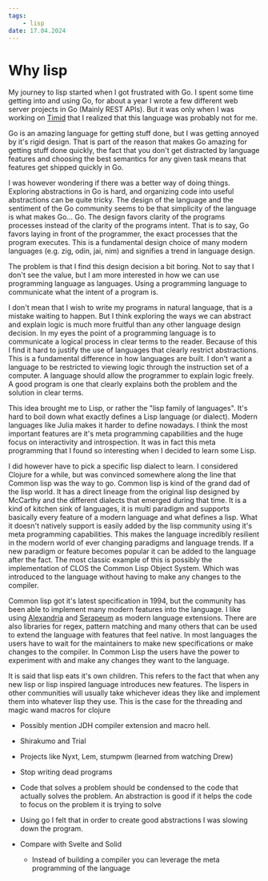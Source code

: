```yaml
---
tags:
    - lisp
date: 17.04.2024
---
```


# Why lisp

My journey to lisp started when I got frustrated with Go. I spent some time
getting into and using Go, for about a year I wrote a few different web server
projects in Go (Mainly REST APIs). But it was only when I was working on
[Timid](/articles/timid) that I realized that this language was probably not
for me.

Go is an amazing language for getting stuff done, but I was getting annoyed by
it's rigid design. That is part of the reason that makes Go amazing for getting
stuff done quickly, the fact that you don't get distracted by language features
and choosing the best semantics for any given task means that features get
shipped quickly in Go.

I was however wondering if there was a better way of doing things. Exploring
abstractions in Go is hard, and organizing code into useful abstractions can be
quite tricky. The design of the language and the sentiment of the Go community
seems to be that simplicity of the language is what makes Go... Go. The design
favors clarity of the programs processes instead of the clarity of the programs
intent. That is to say, Go favors laying in front of the programmer, the exact
processes that the program executes. This is a fundamental design choice of
many modern languages (e.g. zig, odin, jai, nim) and signifies a trend in
language design.

The problem is that I find this design decision a bit boring. Not to
say that I don't see the value, but I am more interested in how we can use
programming language as languages. Using a programming language to
communicate what the intent of a program is.

I don't mean that I wish to write my programs in natural language, that is a
mistake waiting to happen. But I think exploring the ways we can abstract and
explain logic is much more fruitful than any other language design decision. In
my eyes the point of a programming language is to communicate a logical process
in clear terms to the reader. Because of this I find it hard to justify the use
of languages that clearly restrict abstractions. This is a fundamental
difference in how languages are built. I don't want a language to be restricted
to viewing logic through the instruction set of a computer. A language should
allow the programmer to explain logic freely. A good program is one
that clearly explains both the problem and the solution in clear terms.

This idea brought me to Lisp, or rather the "lisp family of languages". It's
hard to boil down what exactly defines a Lisp language (or dialect). Modern
languages like Julia makes it harder to define nowadays. I think the most
important features are it's meta programming capabilities and the huge focus on
interactivity and introspection. It was in fact this meta programming that I
found so interesting when I decided to learn some Lisp.

I did however have to pick a specific lisp dialect to learn. I considered
Clojure for a while, but was convinced somewhere along the line that Common lisp
was the way to go. Common lisp is kind of the grand dad of the lisp world. It
has a direct lineage from the original lisp designed by McCarthy and the
different dialects that emerged during that time. It is a kind of kitchen sink
of languages, it is multi paradigm and supports basically every feature of a
modern language and what defines a lisp. What it doesn't natively support is
easily added by the lisp community using it's meta programming capabilities.
This makes the language incredibly resilient in the modern world of ever
changing paradigms and language trends. If a new paradigm or feature becomes
popular it can be added to the language after the fact. The most classic example
of this is possibly the implementation of CLOS the Common Lisp Object System.
Which was introduced to the language without having to make any changes to the
compiler.

Common lisp got it's latest specification in 1994, but the community has been
able to implement many modern features into the language. I like using
[Alexandria](https://alexandria.common-lisp.dev/) and
[Serapeum](https://github.com/ruricolist/serapeum) as modern language
extensions. There are also libraries for regex, pattern matching and many others
that can be used to extend the language with features that feel native. In most
languages the users have to wait for the maintainers to make new specifications
or make changes to the compiler. In Common Lisp the users have the power to
experiment with and make any changes they want to the language.

It is said that lisp eats it's own children. This refers
to the fact that when any new lisp or lisp inspired language introduces new features. The lispers in other communities will usually take whichever ideas they like and implement them into whatever lisp they use. This is the case for the threading and magic wand macros for clojure


- Possibly mention JDH compiler extension and macro hell.
- Shirakumo and Trial
- Projects like Nyxt, Lem, stumpwm (learned from watching Drew)
- Stop writing dead programs
- Code that solves a problem should be condensed to the code that actually solves the problem.
    An abstraction is good if it helps the code to focus on the problem it is trying to solve
    
- Using go I felt that in order to create good abstractions I was slowing down the program.
- Compare with Svelte and Solid
    - Instead of building a compiler you can leverage the meta programming of the language
